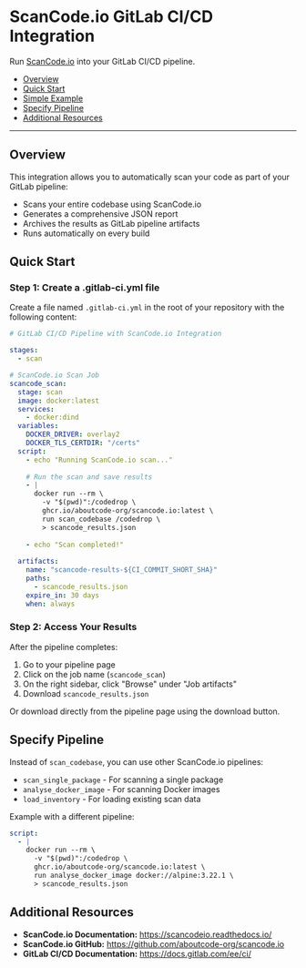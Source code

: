 # ScanCode.io GitLab CI/CD Integration

Run [ScanCode.io](https://github.com/aboutcode-org/scancode.io) into your GitLab CI/CD 
pipeline.

- [Overview](#overview)
- [Quick Start](#quick-start)
- [Simple Example](#simple-example)
- [Specify Pipeline](#specify-pipeline)
- [Additional Resources](#additional-resources)

---

## Overview

This integration allows you to automatically scan your code as part of your GitLab
pipeline:

- Scans your entire codebase using ScanCode.io
- Generates a comprehensive JSON report
- Archives the results as GitLab pipeline artifacts
- Runs automatically on every build

## Quick Start

### Step 1: Create a .gitlab-ci.yml file

Create a file named `.gitlab-ci.yml` in the root of your repository with the following
content:

```yaml
# GitLab CI/CD Pipeline with ScanCode.io Integration

stages:
  - scan

# ScanCode.io Scan Job
scancode_scan:
  stage: scan
  image: docker:latest
  services:
    - docker:dind
  variables:
    DOCKER_DRIVER: overlay2
    DOCKER_TLS_CERTDIR: "/certs"
  script:
    - echo "Running ScanCode.io scan..."
    
    # Run the scan and save results
    - |
      docker run --rm \
        -v "$(pwd)":/codedrop \
        ghcr.io/aboutcode-org/scancode.io:latest \
        run scan_codebase /codedrop \
        > scancode_results.json
    
    - echo "Scan completed!"
  
  artifacts:
    name: "scancode-results-${CI_COMMIT_SHORT_SHA}"
    paths:
      - scancode_results.json
    expire_in: 30 days
    when: always
```

### Step 2: Access Your Results

After the pipeline completes:
1. Go to your pipeline page
2. Click on the job name (`scancode_scan`)
3. On the right sidebar, click "Browse" under "Job artifacts"
4. Download `scancode_results.json`

Or download directly from the pipeline page using the download button.

## Specify Pipeline

Instead of `scan_codebase`, you can use other ScanCode.io pipelines:

- `scan_single_package` - For scanning a single package
- `analyse_docker_image` - For scanning Docker images
- `load_inventory` - For loading existing scan data

Example with a different pipeline:
```yaml
script:
  - |
    docker run --rm \
      -v "$(pwd)":/codedrop \
      ghcr.io/aboutcode-org/scancode.io:latest \
      run analyse_docker_image docker://alpine:3.22.1 \
      > scancode_results.json
```

## Additional Resources

- **ScanCode.io Documentation:** https://scancodeio.readthedocs.io/
- **ScanCode.io GitHub:** https://github.com/aboutcode-org/scancode.io
- **GitLab CI/CD Documentation:** https://docs.gitlab.com/ee/ci/
